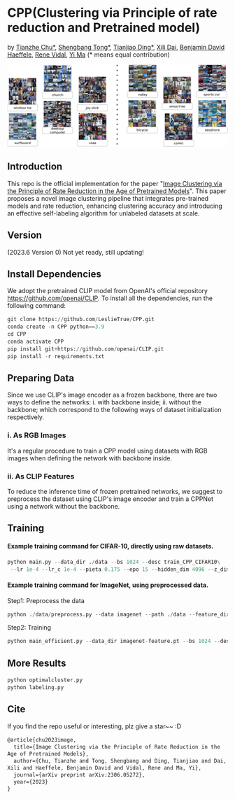 # CPP(Clustering via Principle of rate reduction and Pretrained model)

by [Tianzhe Chu*](https://tianzhechu.com), [Shengbang Tong*](https://tsb0601.github.io/petertongsb/), [Tianjiao Ding*](https://tianjiaoding.com), [Xili Dai](https://delay-xili.github.io/), [Benjamin David Haeffele](https://www.cis.jhu.edu/~haeffele/), [Rene Vidal](http://vision.jhu.edu/rvidal.html), [Yi Ma](http://people.eecs.berkeley.edu/~yima/) (* means equal contribution)

![](./images/labeling.png)

## Introduction
This repo is the official implementation for the paper "[Image Clustering via the Principle of Rate Reduction in the Age of Pretrained Models](https://arxiv.org/abs/2306.05272)".
This paper proposes a novel image clustering pipeline that integrates pre-trained models and rate reduction, enhancing clustering accuracy and introducing an effective self-labeling algorithm for unlabeled datasets at scale.

## Version

(2023.6 Version 0) Not yet ready, still updating!

## Install Dependencies

We adopt the pretrained CLIP model from OpenAI's official repository https://github.com/openai/CLIP. To install all the dependencies, run the following command:
```python
git clone https://github.com/LeslieTrue/CPP.git
conda create -n CPP python==3.9
cd CPP
conda activate CPP
pip install git+https://github.com/openai/CLIP.git
pip install -r requirements.txt
```
## Preparing Data
Since we use CLIP's image encoder as a frozen backbone, there are two ways to define the networks: i. with backbone inside; ii. without the backbone; which correspond to the following ways of dataset initialization respectively.
### i. As RGB Images
It's a regular procedure to train a CPP model using datasets with RGB images when defining the network with backbone inside.
### ii. As CLIP Features
To reduce the inference time of frozen pretrained networks, we suggest to preprocess the dataset using CLIP's image encoder and train a CPPNet using a network without the backbone.

## Training

#### Example training command for CIFAR-10, directly using raw datasets.

```python
python main.py --data_dir ./data --bs 1024 --desc train_CPP_CIFAR10\
 --lr 1e-4 --lr_c 1e-4 --pieta 0.175 --epo 15 --hidden_dim 4096 --z_dim 128 --warmup 50
```

#### Example training command for ImageNet, using preprocessed data.

Step1: Preprocess the data

```python
python ./data/preprocess.py --data imagenet --path ./data --feature_dir ./imagenet-feature.pt
```

Step2: Training

```python
python main_efficient.py --data_dir imagenet-feature.pt --bs 1024 --desc train_CPP_imagenet --lr 1e-4 --lr_c 1e-4 --pieta 0.12 --epo --hidden_dim 2048 --z_dim 1024 --warmup 2000 --epo 20
```

## More Results



```python
python optimalcluster.py
python labeling.py
```

## Cite

If you find the repo useful or interesting, plz give a star~~ :D

```
@article{chu2023image,
  title={Image Clustering via the Principle of Rate Reduction in the Age of Pretrained Models},
  author={Chu, Tianzhe and Tong, Shengbang and Ding, Tianjiao and Dai, Xili and Haeffele, Benjamin David and Vidal, Rene and Ma, Yi},
  journal={arXiv preprint arXiv:2306.05272},
  year={2023}
}
```

